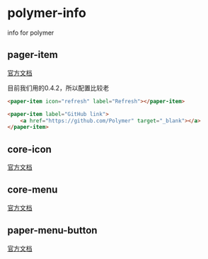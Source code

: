 polymer-info
============

info for polymer

## pager-item

[官方文档](https://www.polymer-project.org/docs/elements/paper-elements.html#paper-item)

目前我们用的0.4.2，所以配置比较老

```html
<paper-item icon="refresh" label="Refresh"></paper-item>
```

```html
<paper-item label="GitHub link">
    <a href="https://github.com/Polymer" target="_blank"></a>
</paper-item>
```

## core-icon

[官方文档](https://www.polymer-project.org/components/core-icon/demo.html)


## core-menu

[官方文档](https://www.polymer-project.org/components/core-menu/demo.html)


## paper-menu-button

[官方文档](https://www.polymer-project.org/components/paper-menu-button/demo.html)
